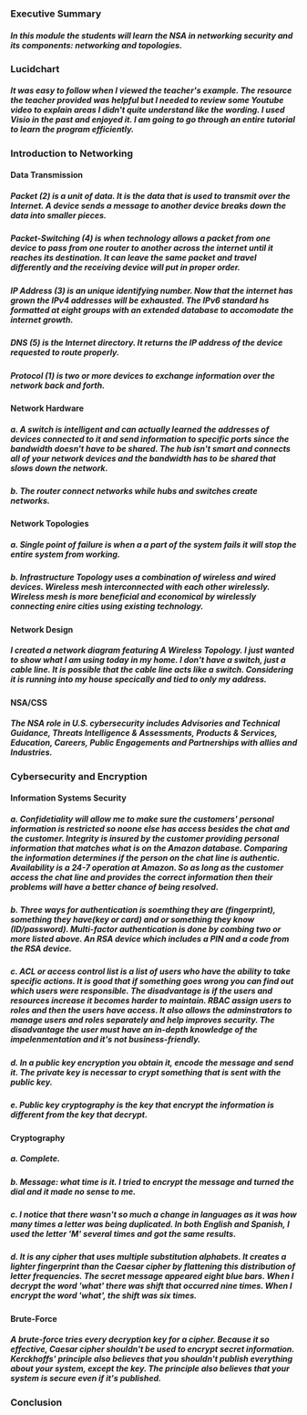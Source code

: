 ### Executive Summary

##### In this module the students will learn the NSA in networking security and its components: networking and topologies. 

### Lucidchart

##### It was easy to follow when I viewed the teacher's example. The resource the teacher provided was helpful but I needed to review some Youtube video to explain areas I didn't quite understand like the wording. I used Visio in the past and enjoyed it. I am going to go through an entire tutorial to learn the program efficiently. 

### Introduction to Networking

#### Data Transmission

##### Packet (2) is a unit of data. It is the data that is used to transmit over the Internet. A device sends a message to another device breaks down the data into smaller pieces.

##### Packet-Switching (4) is when technology allows a packet from one device to pass from one router to another across the internet until it reaches its destination. It can leave the same packet and travel differently and the receiving device will put in proper order.

##### IP Address (3) is an unique identifying number. Now that the internet has grown the IPv4 addresses will be exhausted. The IPv6 standard hs formatted at eight groups with an extended database to accomodate the internet growth.

##### DNS (5) is the Internet directory. It returns the IP address of the device requested to route properly.

##### Protocol (1) is two or more devices to exchange information over the network back and forth.

#### Network Hardware

##### a. A switch is intelligent and can actually learned the addresses of devices connected to it and send information to specific ports since the bandwidth doesn't have to be shared. The hub isn't smart and connects all of your network devices and the bandwidth has to be shared that slows down the network.

##### b. The router connect networks while hubs and switches create networks.

#### Network Topologies

##### a. Single point of failure is when a a part of the system fails it will stop the entire system from working.

##### b. Infrastructure Topology uses a combination of wireless and wired devices. Wireless mesh interconnected with each other wirelessly. Wireless mesh is more beneficial and economical by wirelessly connecting enire cities using existing technology.

#### Network Design

##### I created a network diagram featuring A Wireless Topology. I just wanted to show what I am using today in my home. I don't have a switch, just a cable line. It is possible that the cable line acts like a switch. Considering it is running into my house specically and tied to only my address.

#### NSA/CSS

##### The NSA role in U.S. cybersecurity includes Advisories and Technical Guidance, Threats Intelligence & Assessments, Products & Services, Education, Careers, Public Engagements and Partnerships with allies and Industries.

### Cybersecurity and Encryption

#### Information Systems Security

##### a. Confidetiality will allow me to make sure the customers' personal information is restricted so noone else has access besides the chat and the customer. Integrity is insured by the customer providing personal information that matches what is on the Amazon database. Comparing the information determines if the person on the chat line is authentic. Availability is a 24-7 operation at Amazon. So as long as the customer access the chat line and provides the correct information then their problems will have a better chance of being resolved.

##### b. Three ways for authentication is soemthing they are (fingerprint), something they have(key or card) and or something they know (ID/password). Multi-factor authentication is done by combing two or more listed above. An RSA device which includes a PIN and a code from the RSA device.

##### c. ACL  or access control list is a list of users who have the ability to take specific actions. It is good that if something goes wrong you can find out which users were responsible. The disadvantage is if the users and resources increase it becomes harder to maintain. RBAC assign users to roles and then the users have access. It also allows the adminstrators to manage users and roles separately and help improves security. The disadvantage the user must have an in-depth knowledge of the impelenmentation and it's not business-friendly.

##### d. In a public key encryption you obtain it, encode the message and send it. The private key is necessar to crypt something that is sent with the public key.

##### e. Public key cryptography is the key that encrypt the information is different from the key that decrypt.

#### Cryptography

##### a. Complete.

##### b. Message: what time is it. I tried to encrypt the message and turned the dial and it made no sense to me.

##### c. I notice that there wasn't so much a change in languages as it was how many times a letter was being duplicated. In both English and Spanish, I used the letter 'M' several times and got the same results.

##### d. It is any cipher that uses multiple substitution alphabets. It creates a lighter fingerprint than the Caesar cipher by flattening this distribution of letter frequencies. The secret message appeared eight blue bars. When I decrypt the word 'what' there was shift that occurred nine times. When I encrypt the word 'what', the shift was six times.

#### Brute-Force

##### A brute-force tries every decryption key for a cipher. Because it so effective, Caesar cipher shouldn't be used to encrypt secret information. Kerckhoffs' principle also believes that you shouldn't publish everything about your system, except the key. The principle also believes that your system is secure even if it's published.

### Conclusion
